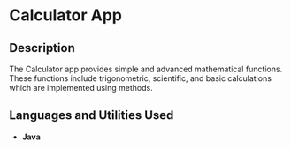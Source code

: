 <h1>Calculator App </h1>


<h2>Description</h2>
The Calculator app provides simple and advanced mathematical functions. These functions include trigonometric, scientific, and basic calculations which are implemented using methods.

<h2>Languages and Utilities Used</h2>

- <b>Java</b> 

